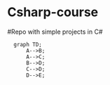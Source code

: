 # Csharp-course

#Repo with simple projects in C#

```mermaid
  graph TD;
      A-->B;
      A-->C;
      B-->D;
      C-->D;
      D-->E;
```
